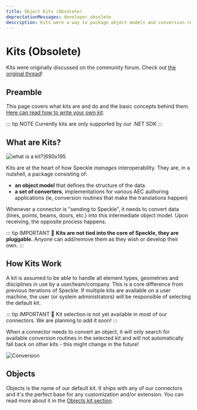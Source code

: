 ```yaml
---
title: Object Kits (Obsolete)
deprectationMessages: developer_obsolete
description: Kits were a way to package object models and conversion routines for interoperability in Speckle. This page covers the basics of kits, their structure, and how they work.
---
```


<Banner />

# Kits (Obsolete)
 
Kits were originally discussed on the community forum. Check out [the original thread](https://speckle.community/t/introducing-kits-2-0/710)!

## Preamble

This page covers what kits are and do and the basic concepts behind them. [Here can read how to write your own kit](/dev/kits-dev).

::: tip NOTE
Currently kits are only supported by our .NET SDK
:::

## What are Kits?

![what is a kit?|690x195](https://speckle.community/uploads/default/optimized/1X/f7ce9276c37b105133e7eccf0e376ae3093a991d_2_690x195.png)

Kits are at the heart of how Speckle _manages_ interoperability. They are, in a nutshell, a package consisting of:

- **an object model** that defines the structure of the data
- **a set of converters**, implementations for various AEC authoring applications (ie, conversion routines that make the translations happen)

Whenever a connector is "sending to Speckle", it needs to convert data (lines, points, beams, doors, etc.) into this intermediate object model. Upon receiving, the opposite process happens.

::: tip IMPORTANT 🙌
**Kits are not tied into the core of Speckle, they are pluggable.** Anyone can add/remove them as they wish or develop their own.
:::

## How Kits Work

A kit is assumed to be able to handle all element types, geometries and disciplines in use by a user/team/company. This is a core difference from previous iterations of Speckle. If multiple kits are available on a user machine, the user (or system administrators) will be responsible of selecting the default kit.

::: tip IMPORTANT 🙌
Kit selection is not yet available in most of our connectors. We are planning to add it soon!
:::

When a connector needs to convert an object, it will only search for available conversion routines in the selected kit and will not automatically fall back on other kits - this might change in the future!

![Conversion](https://speckle.community/uploads/default/optimized/1X/f9890eead0fb8aa7bbe141a6cf7dd16453b0d176_2_690x449.png)

## Objects

Objects is the name of our default kit. It ships with any of our connectors and it's the perfect base for any customization and/or extension.
You can read more about it in the [Objects kit section](/dev/objects).
